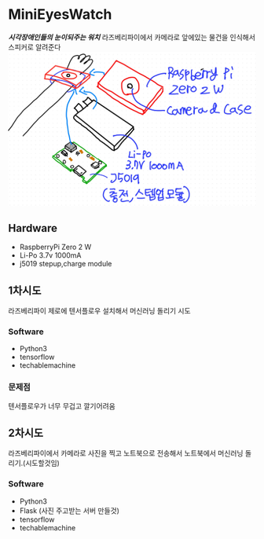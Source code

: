 # MiniEyesWatch

***시각장애인들의 눈이되주는 워치***
라즈베리파이에서 카메라로 앞에있는 물건을 인식해서 스피커로 알려준다
![blueprint](/img/blueprint.jpg)
## Hardware
* RaspberryPi Zero 2 W
* Li-Po 3.7v 1000mA
* j5019 stepup,charge module
## 1차시도
라즈베리파이 제로에 텐서플로우 설치해서 머신러닝 돌리기 시도
### Software
* Python3
* tensorflow
* techablemachine
### 문제점
텐서플로우가 너무 무겁고 깔기어려움
## 2차시도
라즈베리파이에서 카메라로 사진을 찍고 노트북으로 전송해서 노트북에서 머신러닝 돌리기.(시도할것임)
### Software
* Python3
* Flask (사진 주고받는 서버 만들것)
* tensorflow
* techablemachine